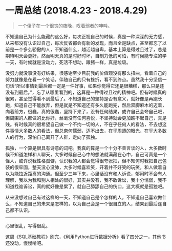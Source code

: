 # 一周总结 (2018.4.23 - 2018.4.29)

> 一个傻子在一个很丧的夜晚，叹着弱者的呻吟。

不知道自己为什么能藏的这么好，每次正视自己的时候，真是一种深深的无力感，从来都没有认识过自己，每次反省都会有新的发现，而且全是缺点，甚至都忘了以前是一个多么骄傲的人，不知道什么，越活越自卑，基本上算是得过且过了，总是期待明天会更好，然而明天真的是时好时坏，自制力低的可怕，有时候能专注的学一天，有时候就是没动力，死活不想动，跟猪一样，真是垃圾。

没努力就没事没有好结果，很感谢至少目前我的价值观没有那么扭曲，看着自己的努力就像是在看一个笑话，伴随自己的只有挫折，看不到终点。虽然我十分坚信一句话“所以事情到最后都一定是一件好事，如果你觉得它还是很糟糕，那么只是还没有到最后。”，忘了从哪里看到的，这算是一种得过且过的精神吧。但有时候真的很累，甚至觉得看不到最后了。不知道自己的坚持是否有意义，就好像是再跑长跑，知道自己不能放弃，但是就是不知道还有多久能跑完，然后双脚麻木的迈着，向着前方，很蠢，真的很蠢，坚持下来了，没有任何结果，或许自己会夸自己吧，但周围的人都做的比你好，丝毫没有任何喜悦，不坚持就会更加瞧不起自己，真是贱。有时候真的很希望自己做一个不拘一切的人，不在乎任何人的看法，不去想这件事情大多数人的看法，但总奈何懦弱，迈不出去，在乎周遭的眼光，在乎大多数人的行为，深怕自己离开了人群，走向了孤独。

孤独，一个算是很具有诗意的词吧。我真的算是一个十分不善言谈的人，大多数时候不知道怎样和人聊天，大多时候自己心中的想法就满藏在心中，自己可真是一个怪人，或许说我性格孤僻，认识我的人都会觉得很夸张把，但不知何时我把自己包装的很牢固，整天没心没肺，大多时候喜欢笑，开着并不好笑的玩笑，和人做着自以为能拉近距离的沟通。但至少三年下来，心里话没有和人诉说，郁闷时不会有人理解，我以为我和别人相处的很好，其实并没有，我不敢诉讼，我十分懦弱，我不知道找谁诉讼，真的就好像是累了，就自己舔舔自己的伤口，这大概就是孤独吧。

从来没想过自己有过这样的一天，不知道自己是个怎样的人，不知道自己喜欢做什么，不知道自己的未来是怎样的，以为自己会是一个很自立的人，结果到最后连自己都不认识。

--- 

心里很乱，写得很乱。

这周《SQL基础教程》刷完，《利用Python进行数据分析》看了四分之一，其他书还没动，慢慢啃吧。